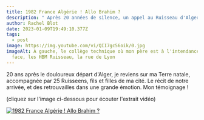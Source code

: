 ```yaml
---
title: 1982 France Algérie ! Allo Brahim ?
description: " Après 20 années de silence, un appel au Ruisseau d'Alger !"
author: Rachel Blot
date: 2023-01-09T19:49:10.377Z
tags:
  - post
image: https://img.youtube.com/vi/QII7gc56oik/0.jpg
imageAlt: A gauche, le collège technique où mon père est à l'intendance. En
  face, les HBM Ruisseau, la rue de Lyon
---
```

20 ans après le douloureux départ d'Alger, je reviens sur ma Terre natale, accompagnée par 25 Ruisseens, fils et filles de ma cité. Le récit de notre arrivée, et des retrouvailles dans une grande émotion. Mon témoignage !

(cliquez sur l'image ci-dessous pour écouter l'extrait vidéo)

[![1982 France Algérie ! Allo Brahim ?](https://img.youtube.com/vi/QII7gc56oik/0.jpg)](https://www.youtube.com/watch?v=QII7gc56oik)